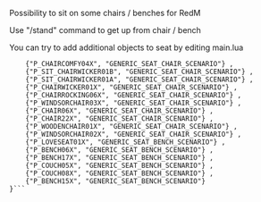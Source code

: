 Possibility to sit on some chairs / benches for RedM

Use "/stand" command to get up from chair / bench

You can try to add additional objects to seat by editing main.lua

```Props = {
    {"P_CHAIRCOMFY04X", "GENERIC_SEAT_CHAIR_SCENARIO"} ,
    {"P_SIT_CHAIRWICKER01B", "GENERIC_SEAT_CHAIR_SCENARIO"} ,
    {"P_SIT_CHAIRWICKER01A", "GENERIC_SEAT_CHAIR_SCENARIO"} ,
    {"P_CHAIRWICKER01X", "GENERIC_SEAT_CHAIR_SCENARIO"} ,
    {"P_CHAIRROCKING06X", "GENERIC_SEAT_CHAIR_SCENARIO"} ,
    {"P_WINDSORCHAIR03X", "GENERIC_SEAT_CHAIR_SCENARIO"} ,
    {"P_CHAIR06X", "GENERIC_SEAT_CHAIR_SCENARIO"} ,
    {"P_CHAIR22X", "GENERIC_SEAT_CHAIR_SCENARIO"} ,
    {"P_WOODENCHAIR01X", "GENERIC_SEAT_CHAIR_SCENARIO"} ,
    {"P_WINDSORCHAIR02X", "GENERIC_SEAT_CHAIR_SCENARIO"} ,
    {"P_LOVESEAT01X", "GENERIC_SEAT_BENCH_SCENARIO"} ,
    {"P_BENCH06X", "GENERIC_SEAT_BENCH_SCENARIO"} ,
    {"P_BENCH17X", "GENERIC_SEAT_BENCH_SCENARIO"} ,
    {"P_COUCH05X", "GENERIC_SEAT_BENCH_SCENARIO"} ,
    {"P_COUCH08X", "GENERIC_SEAT_BENCH_SCENARIO"} ,
    {"P_BENCH15X", "GENERIC_SEAT_BENCH_SCENARIO"}
}```
